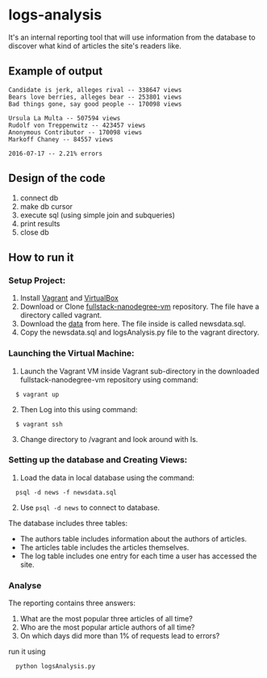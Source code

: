 # logs-analysis
It's an internal reporting tool that will use information from the database to discover what kind of articles the site's readers like.

## Example of output
```
Candidate is jerk, alleges rival -- 338647 views
Bears love berries, alleges bear -- 253801 views
Bad things gone, say good people -- 170098 views

Ursula La Multa -- 507594 views
Rudolf von Treppenwitz -- 423457 views
Anonymous Contributor -- 170098 views
Markoff Chaney -- 84557 views

2016-07-17 -- 2.21% errors
```

## Design of the code
 1. connect db
 2. make db cursor
 3. execute sql (using simple join and subqueries)
 4. print results
 5. close db

## How to run it

### Setup Project:
  1. Install [Vagrant](https://www.vagrantup.com/) and [VirtualBox](https://www.virtualbox.org/)
  2. Download or Clone [fullstack-nanodegree-vm](https://github.com/udacity/fullstack-nanodegree-vm) repository. The file have a directory called vagrant.
  3. Download the [data](https://d17h27t6h515a5.cloudfront.net/topher/2016/August/57b5f748_newsdata/newsdata.zip) from here. The file inside is called newsdata.sql.
  4. Copy the newsdata.sql and logsAnalysis.py file to the vagrant directory.
  
### Launching the Virtual Machine:
  1. Launch the Vagrant VM inside Vagrant sub-directory in the downloaded fullstack-nanodegree-vm repository using command:

  ```
    $ vagrant up
  ```
  2. Then Log into this using command:
  
  ```
    $ vagrant ssh
  ```
  3. Change directory to /vagrant and look around with ls.
  
### Setting up the database and Creating Views:
  1. Load the data in local database using the command:
  
  ```
    psql -d news -f newsdata.sql
  ```  
  2. Use `psql -d news` to connect to database.
  
  The database includes three tables:
  * The authors table includes information about the authors of articles.
  * The articles table includes the articles themselves.
  * The log table includes one entry for each time a user has accessed the site.

  
### Analyse
  The reporting contains three answers:

  1. What are the most popular three articles of all time?
  2. Who are the most popular article authors of all time?
  3. On which days did more than 1% of requests lead to errors?

  run it using 
  ```
    python logsAnalysis.py
  ```